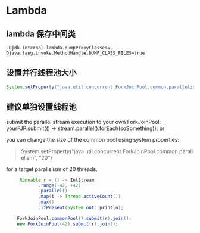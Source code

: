 # Lambda

## lambda 保存中间类
```
-Djdk.internal.lambda.dumpProxyClasses=. -Djava.lang.invoke.MethodHandle.DUMP_CLASS_FILES=true
```

## 设置并行线程池大小
```java
System.setProperty("java.util.concurrent.ForkJoinPool.common.parallelism", "20")
 ```

## 建议单独设置线程池

submit the parallel stream execution to your own ForkJoinPool: yourFJP.submit(() -> stream.parallel().forEach(soSomething)); or

you can change the size of the common pool using system properties: 

>System.setProperty("java.util.concurrent.ForkJoinPool.common.parallelism", "20")

for a target parallelism of 20 threads.

```java
     Runnable r = () -> IntStream
            .range(-42, +42)
            .parallel()
            .map(i -> Thread.activeCount())
            .max()
            .ifPresent(System.out::println);

    ForkJoinPool.commonPool().submit(r).join();
    new ForkJoinPool(42).submit(r).join();
```